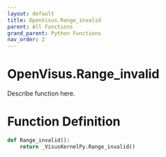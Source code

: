```yaml
---
layout: default
title: OpenVisus.Range_invalid
parent: All Functions
grand_parent: Python Functions
nav_order: 2
---
```


# OpenVisus.Range_invalid

Describe function here.

# Function Definition

```python
def Range_invalid():
    return _VisusKernelPy.Range_invalid()
```